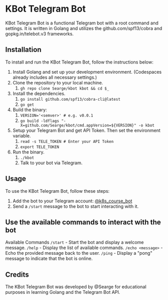 # KBot Telegram Bot

KBot Telegram Bot is a functional Telegram bot with a root command and settings. It is written in Golang and utilizes the github.com/spf13/cobra and gopkg.in/telebot.v3 frameworks.

## Installation

To install and run the KBot Telegram Bot, follow the instructions below:

1. Install Golang and set up your development environment. (Codespaces already includes all necessary settings.)
2. Clone the repository to your local machine.
   1. `gh repo clone Searge/kbot kbot && cd $_`
3. Install the dependencies.
   1. `go install github.com/spf13/cobra-cli@latest`
   2. `go get`
4. Build the binary:
   1. `VERSION='<semver>' # e.g. v0.0.1`
   2. `go build -ldflags "-X=github.com/Searge/kbot/cmd.appVersion=${VERSION}" -o kbot`
5. Setup your Telegram Bot and get API Token. Then set the environment variable.
   1. `read -s TELE_TOKEN # Enter your API Token`
   2. `export TELE_TOKEN`
6. Run the binary.
   1. `./kbot`
   2. Talk to your bot via Telegram.

## Usage

To use the KBot Telegram Bot, follow these steps:

1. Add the bot to your Telegram account: [@k8s_course_bot](https://t.me/k8s_course_bot)
2. Send a `/start` message to the bot to start interacting with it.

## Use the available commands to interact with the bot

Available Commands
`/start` - Start the bot and display a welcome message.
`/help` - Display the list of available commands.
`/echo <message>` - Echo the provided message back to the user.
`/ping` - Display a "pong" message to indicate that the bot is online.

## Credits

The KBot Telegram Bot was developed by @Searge for educational purposes in learning Golang and the Telegram Bot API.
